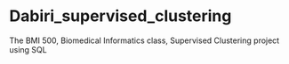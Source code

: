 # Dabiri_supervised_clustering
The BMI 500, Biomedical Informatics class, Supervised Clustering project using SQL
